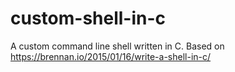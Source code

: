 # custom-shell-in-c
A custom command line shell written in C. Based on https://brennan.io/2015/01/16/write-a-shell-in-c/
